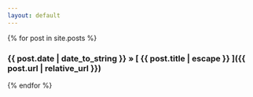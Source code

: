 ```yaml
---
layout: default
---
```


{% for post in site.posts %}
### {{ post.date | date_to_string }} &raquo; [ {{ post.title | escape }} ]({{ post.url | relative_url }})
{% endfor %}